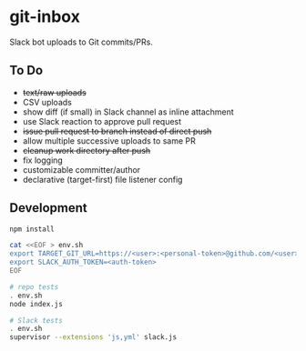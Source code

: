 # git-inbox

Slack bot uploads to Git commits/PRs.

## To Do

- ~~text/raw uploads~~
- CSV uploads
- show diff (if small) in Slack channel as inline attachment
- use Slack reaction to approve pull request
- ~~issue pull request to branch instead of direct push~~
- allow multiple successive uploads to same PR
- ~~cleanup work directory after push~~
- fix logging
- customizable committer/author
- declarative (target-first) file listener config

## Development

```sh
npm install

cat <<EOF > env.sh
export TARGET_GIT_URL=https://<user>:<personal-token>@github.com/<user>/<repo>.git
export SLACK_AUTH_TOKEN=<auth-token>
EOF

# repo tests
. env.sh
node index.js

# Slack tests
. env.sh
supervisor --extensions 'js,yml' slack.js
```
